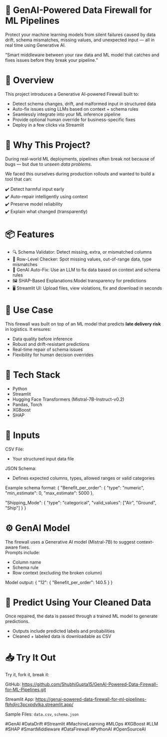 
🧱 GenAI-Powered Data Firewall for ML Pipelines
===============================================================================

Protect your machine learning models from silent failures caused by data drift,
schema mismatches, missing values, and unexpected input — all in real time 
using Generative AI.

“Smart middleware between your raw data and ML model that catches and fixes 
issues before they break your pipeline.”


🚀 Overview
===============================================================================

This project introduces a Generative AI-powered Firewall built to:

- Detect schema changes, drift, and malformed input in structured data
- Auto-fix issues using LLMs based on context + schema rules
- Seamlessly integrate into your ML inference pipeline
- Provide optional human override for business-specific fixes
- Deploy in a few clicks via Streamlit


🧠 Why This Project?
===============================================================================

During real-world ML deployments, pipelines often break not because of bugs — 
but due to *unseen data problems*.

We faced this ourselves during production rollouts and wanted to build a tool that can:

✔️ Detect harmful input early  
✔️ Auto-repair intelligently using context  
✔️ Preserve model reliability  
✔️ Explain what changed (transparently)


📦 Features
===============================================================================

- 🔍 Schema Validator: Detect missing, extra, or mismatched columns
- 🚨 Row-Level Checker: Spot missing values, out-of-range data, type mismatches
- 🤖 GenAI Auto-Fix: Use an LLM to fix data based on context and schema rules
- 🖼️ SHAP-Based Explanations:Model transparency for predictions
- 🖥️ Streamlit UI: Upload files, view violations, fix and download in seconds


🧪 Use Case
===============================================================================

This firewall was built on top of an ML model that predicts **late delivery risk** 
in logistics. It ensures:

- Data quality before inference  
- Robust and drift-resistant predictions  
- Real-time repair of schema issues  
- Flexibility for human decision overrides


🧰 Tech Stack
===============================================================================

- Python  
- Streamlit  
- Hugging Face Transformers (Mistral-7B-Instruct-v0.2)  
- Pandas, Torch  
- XGBoost  
- SHAP


📄 Inputs
===============================================================================

CSV File:
- Your structured input data file

JSON Schema:
- Defines expected columns, types, allowed ranges or valid categories

Example schema format:
{
  "Benefit_per_order": {
    "type": "numeric",
    "min_estimate": 0,
    "max_estimate": 5000
  },
  
  "Shipping_Mode": {
    "type": "categorical",
    "valid_values": ["Air", "Ground", "Ship"]
  }
}


⚙️ GenAI Model
===============================================================================

The firewall uses a Generative AI model (Mistral-7B) to suggest context-aware fixes.  
Prompts include:
- Column name  
- Schema rule  
- Row context (excluding the broken column)

Model output:
{
  "12": {
    "Benefit_per_order": 140.5
  }
}


🧠 Predict Using Your Cleaned Data
===============================================================================

Once repaired, the data is passed through a trained ML model to generate predictions.

- Outputs include predicted labels and probabilities
- Cleaned + labeled data is downloadable as CSV


📥 Try It Out
===============================================================================

Try it, fork it, break it:

GitHub: https://github.com/ShubhiGupta15/GenAI-Powered-Data-Firewall-for-ML-Pipelines.git

Streamlit App: https://genai-powered-data-firewall-for-ml-pipelines-fbhdjrc3pcxpdvlka.streamlit.app/

Sample Files: `data.csv`, `schema.json`

#GenAI #DataDrift #Streamlit #MachineLearning #MLOps #XGBoost #LLM #SHAP #SmartMiddleware #DataFirewall #PythonAI #OpenSourceAI
